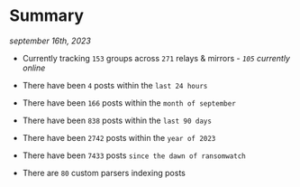 
# Summary
_september 16th, 2023_

- Currently tracking `153` groups across `271` relays & mirrors - _`105` currently online_

- There have been `4` posts within the `last 24 hours`

- There have been `166` posts within the `month of september`

- There have been `838` posts within the `last 90 days`

- There have been `2742` posts within the `year of 2023`

- There have been `7433` posts `since the dawn of ransomwatch`

- There are `80` custom parsers indexing posts
